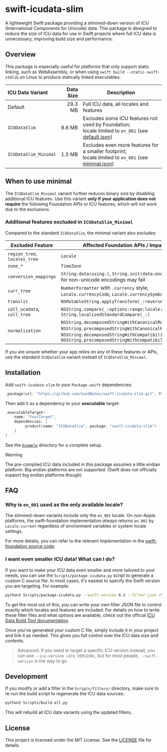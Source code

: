 # swift-icudata-slim

A lightweight Swift package providing a slimmed-down version of ICU (International Components for Unicode) data. This package is designed to reduce the size of ICU data for use in Swift projects where full ICU data is unnecessary, improving build size and performance.

## Overview

This package is especially useful for platforms that only support static linking, such as WebAssembly, or when using `swift build --static-swift-stdlib` on Linux to produce statically linked executables.


| ICU Data Variant      | Data Size | Description |
|:----------------------|----------:|---------------------------------------------|
| Default               |   29.3 MB | Full ICU data, all locales and features |
| `ICUDataSlim`         |    8.6 MB | Excludes some ICU features not used by Foundation; <br/> locale limited to `en_001` (see [default.json](./Scripts/filters/default.json)) |
| `ICUDataSlim_Minimal` |    1.5 MB | Excludes even more features for a smaller footprint; <br/> locale limited to `en_001` (see [minimal.json](./Scripts/filters/minimal.json)) |

## When to use minimal

The `ICUDataSlim_Minimal` variant further reduces binary size by disabling additional ICU features. Use this variant **only if your application does not require** the following Foundation APIs or ICU features, which will not work due to the exclusions.

### Additional features excluded in `ICUDataSlim_Minimal`

Compared to the standard `ICUDataSlim`, the minimal variant also excludes:

| Excluded Feature      | Affected Foundation APIs / Impact |
|---------------------- |-----------------------------------|
| `region_tree`, `locales_tree` | `Locale` |
| `zone_*`              | `TimeZone` |
| `conversion_mappings` | `String.data(using:)`, `String.init(data:encoding:)` for non-unicode encodings may fail |
| `curr_tree`           | `NumberFormatter` with `.currency` style, `Locale.currencyCode`, `Locale.currencySymbol` |
| `translit`            | `NSMutableString.applyTransform(_:reverse:)` |
| `coll_ucadata`, `coll_tree` | `NSString.compare(_:options:range:locale:)`, `String.localizedStandardCompare(_:)` |
| `normalization`       | `NSString.decomposedStringWithCanonicalMapping`, `NSString.precomposedStringWithCanonicalMapping`, `NSString.decomposedStringWithCompatibilityMapping`, `NSString.precomposedStringWithCompatibilityMapping` |

If you are unsure whether your app relies on any of these features or APIs, use the standard `ICUDataSlim` variant instead of `ICUDataSlim_Minimal`.

## Installation

Add `swift-icudata-slim` to your `Package.swift` dependencies:

```swift
.package(url: "https://github.com/GoodNotes/swift-icudata-slim.git", from: "1.0.0")
```

Then add it as a dependency to your **executable** target:

```swift
.executableTarget(
    name: "YourTarget",
    dependencies: [
        .product(name: "ICUDataSlim", package: "swift-icudata-slim")
    ]
)
```

See the [`Example`](./Example) directory for a complete setup.

> [!WARNING]
> The pre-compiled ICU data included in this package assumes a little endian platform. Big endian platforms are not supported. (Swift does not officially support big endian platforms though)

## FAQ

### Why is `en_001` used as the only available locale?

The slimmed-down variants include only the `en_001` locale.
On non-Apple platforms, the swift-foundation implementation *always* returns `en_001` by `Locale.current` regardless of environment variables or system locale settings.

For more details, you can refer to the relevant implementation in the [swift-foundation source code](https://github.com/swiftlang/swift-foundation/blob/swift-6.2-DEVELOPMENT-SNAPSHOT-2025-07-08-a/Sources/FoundationEssentials/Locale/Locale_Unlocalized.swift#L39).

### I want even smaller ICU data! What can I do?

If you want to make your ICU data even smaller and more tailored to your needs, you can use the `Scripts/package-icudata.py` script to generate a custom C source file. In most cases, it's easiest to specify the Swift version you are targeting. For example:

```sh
python3 Scripts/package-icudata.py --swift-version 6.2 --filter-json <YOUR_FILTER.json> --output <OUTPUT_C_FILE>
```

To get the most out of this, you can write your own filter JSON file to control exactly which locales and features are included. For details on how to write these filter files and what options are available, check out the official [ICU Data Build Tool documentation](https://unicode-org.github.io/icu/userguide/icu_data/buildtool.html).

Once you've generated your custom C file, simply include it in your project and link it as needed. This gives you full control over the ICU data size and contents.

> Advanced: If you need to target a specific ICU version instead, you can use `--icu-version <ICU_VERSION>`, but for most people, `--swift-version` is the way to go.

## Development

If you modify or add a filter in the `Scripts/filters/` directory, make sure to re-run the build script to regenerate the ICU data sources:

```sh
python3 Scripts/build-all.py
```

This will rebuild all ICU data variants using the updated filters.

## License

This project is licensed under the MIT License. See the [LICENSE](LICENSE) file for details.
